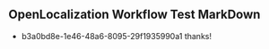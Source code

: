 ## OpenLocalization Workflow Test MarkDown
* b3a0bd8e-1e46-48a6-8095-29f1935990a1 
thanks!<!--HONumber=Mar16_HO4-->
